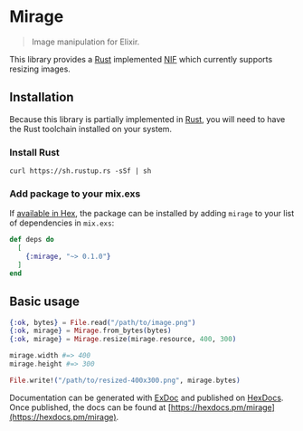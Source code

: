 # Mirage

> Image manipulation for Elixir.

This library provides a [Rust] implemented [NIF] which currently supports
resizing images.

## Installation

Because this library is partially implemented in [Rust], you will need to have
the Rust toolchain installed on your system.

### Install Rust

```
curl https://sh.rustup.rs -sSf | sh
```

### Add package to your mix.exs

If [available in Hex](https://hex.pm/docs/publish), the package can be installed
by adding `mirage` to your list of dependencies in `mix.exs`:

```elixir
def deps do
  [
    {:mirage, "~> 0.1.0"}
  ]
end
```

## Basic usage

```ex
{:ok, bytes} = File.read("/path/to/image.png")
{:ok, mirage} = Mirage.from_bytes(bytes)
{:ok, mirage} = Mirage.resize(mirage.resource, 400, 300)

mirage.width #=> 400
mirage.height #=> 300

File.write!("/path/to/resized-400x300.png", mirage.bytes)
```

Documentation can be generated with [ExDoc](https://github.com/elixir-lang/ex_doc)
and published on [HexDocs](https://hexdocs.pm). Once published, the docs can
be found at [https://hexdocs.pm/mirage](https://hexdocs.pm/mirage).

[Rust]: https://www.rust-lang.org/
[NIF]: http://erlang.org/doc/man/erl_nif.html
